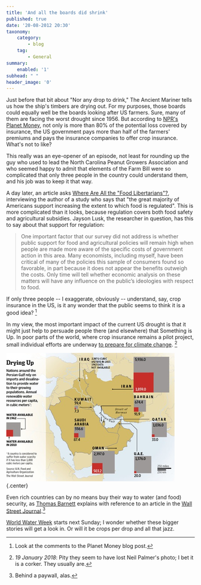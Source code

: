 ```yaml
---
title: 'And all the boards did shrink'
published: true
date: '20-08-2012 20:30'
taxonomy:
    category:
        - blog
    tag:
        - General
summary:
    enabled: '1'
subhead: " "
header_image: '0'
---
```

Just before that bit about "Nor any drop to drink," The Ancient Mariner tells us how the ship's timbers are drying out. For my purposes, those boards could equally well be the boards looking after US farmers. Sure, many of them are facing the worst drought since 1956. But according to [NPR's Planet Money](http://www.npr.org/blogs/money/2012/08/14/158787593/episode-394-why-taxpayers-pay-for-farmers-insurance), not only is more than 80% of the potential loss covered by insurance, the US government pays more than half of the farmers' premiums and pays the insurance companies to offer crop insurance. What's not to like?

This really was an eye-opener of an episode, not least for rounding up the guy who used to lead the North Carolina Peanut Growers Association and who seemed happy to admit that elements of the Farm Bill were so complicated that only three people in the country could understand them, and his job was to keep it that way.

A day later, an article asks [Where Are All the "Food Libertarians"?](http://reason.com/archives/2012/08/18/where-are-all-the-food-libertarians), interviewing the author of a study who says that "the great majority of Americans support increasing the extent to which food is regulated". This is more complicated than it looks, because regulation covers both food safety and agricultural subsidies. Jayson Lusk, the researcher in question, has this to say about that support for regulation:

> One important factor that our survey did not address is whether public support for food and agricultural policies will remain high when people are made more aware of the specific costs of government action in this area. Many economists, including myself, have been critical of many of the policies this sample of consumers found so favorable, in part because it does not appear the benefits outweigh the costs. Only time will tell whether economic analysis on these matters will have any influence on the public’s ideologies with respect to food.

If only three people -- I exaggerate, obviously -- understand, say, crop insurance in the US, is it any wonder that the public seems to think it is a good idea? [^fn1]

In my view, the most important impact of the current US drought is that it might just help to persuade people there (and elsewhere) that Something is Up. In poor parts of the world, where crop insurance remains a pilot project, small individual efforts are underway [to prepare for climate change](http://blog.ecoagriculture.org/2012/08/17/awf_kenya/). [^3]

![](WO-AK712_GULFWA_G_20120808180905.jpeg){.center} 

Even rich countries can by no means buy their way to water (and food) security, as [Thomas Barnett](http://thomaspmbarnett.com/globlogization/2012/8/17/chart-of-the-day-water-and-food-in-mideast.html) explains with reference to an article in the [Wall Street Journal](http://online.wsj.com/article/SB10001424052702303684004577508051266269904.html).[^2]

[World Water Week](http://www.worldwaterweek.org/) starts next Sunday; I wonder whether these bigger stories will get a look in. Or will it be crops per drop and all that jazz.

[^fn1]: Look at the comments to the Planet Money blog post. 

[^2]: Behind a paywall, alas.

[^3]: _19 January 2018_: Pity they seem to have lost Neil Palmer's photo; I bet it is a corker. They usually are.